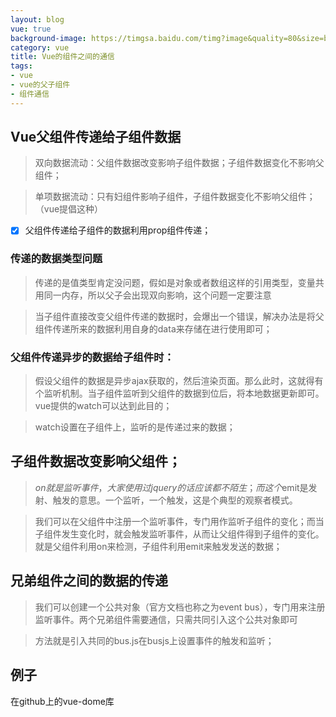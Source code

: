 ```yaml
---
layout: blog
vue: true
background-image: https://timgsa.baidu.com/timg?image&quality=80&size=b9999_10000&sec=1514897300420&di=98b95608be22799574c540dcb1d23ea2&imgtype=0&src=http%3A%2F%2Fpic.92to.com%2F201612%2F14%2F2016128110105715.jpg
category: vue
title: Vue的组件之间的通信
tags:
- vue
- vue的父子组件
- 组件通信
---
```

## Vue父组件传递给子组件数据
> 双向数据流动：父组件数据改变影响子组件数据；子组件数据变化不影响父组件；

> 单项数据流动：只有妇组件影响子组件，子组件数据变化不影响父组件；（vue提倡这种）

- [x] 父组件传递给子组件的数据利用prop组件传递；

### 传递的数据类型问题
> 传递的是值类型肯定没问题，假如是对象或者数组这样的引用类型，变量共用同一内存，所以父子会出现双向影响，这个问题一定要注意

> 当子组件直接改变父组件传递的数据时，会爆出一个错误，解决办法是将父组件传递所来的数据利用自身的data来存储在进行使用即可；

### 父组件传递异步的数据给子组件时：

> 假设父组件的数据是异步ajax获取的，然后渲染页面。那么此时，这就得有个监听机制。当子组件监听到父组件的数据到位后，将本地数据更新即可。vue提供的watch可以达到此目的；

> watch设置在子组件上，监听的是传递过来的数据；

## 子组件数据改变影响父组件；
> $on就是监听事件，大家使用过jquery的话应该都不陌生；而这个$emit是发射、触发的意思。一个监听，一个触发，这是个典型的观察者模式。

> 我们可以在父组件中注册一个监听事件，专门用作监听子组件的变化；而当子组件发生变化时，就会触发监听事件，从而让父组件得到子组件的变化。就是父组件利用on来检测，子组件利用emit来触发发送的数据；

## 兄弟组件之间的数据的传递
> 我们可以创建一个公共对象（官方文档也称之为event bus），专门用来注册监听事件。两个兄弟组件需要通信，只需共同引入这个公共对象即可

> 方法就是引入共同的bus.js在busjs上设置事件的触发和监听；

##  例子
在github上的vue-dome库

